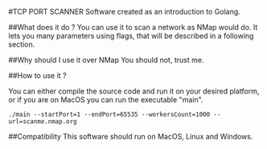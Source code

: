 #TCP PORT SCANNER
Software created as an introduction to Golang.

##What does it do ?
You can use it to scan a network as NMap would do.
It lets you many parameters using flags, that will be described in a following section.

##Why should I use it over NMap
You should not, trust me.

##How to use it ?

You can either compile the source code and run it on your desired platform, or if you are on MacOS you can run the executable "main".

```shell script
./main --startPort=1 --endPort=65535 --workersCount=1000 --url=scanme.nmap.org
```

##Compatibility
This software should run on MacOS, Linux and Windows.